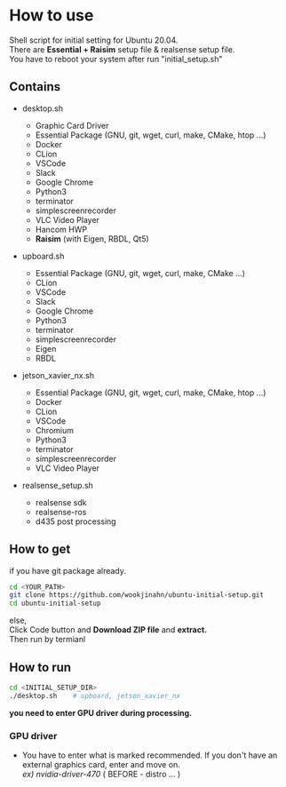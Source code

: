 # How to use  

Shell script for initial setting for Ubuntu 20.04.  
There are **Essential + Raisim** setup file & realsense setup file.  
You have to reboot your system after run "initial_setup.sh"

## Contains
- desktop.sh 
  + Graphic Card Driver
  + Essential Package (GNU, git, wget, curl, make, CMake, htop ...)
  + Docker
  + CLion 
  + VSCode
  + Slack  
  + Google Chrome  
  + Python3  
  + terminator  
  + simplescreenrecorder
  + VLC Video Player
  + Hancom HWP
  + **Raisim** (with Eigen, RBDL, Qt5)


- upboard.sh 
  + Essential Package (GNU, git, wget, curl, make, CMake ...)
  + CLion  
  + VSCode
  + Slack  
  + Google Chrome  
  + Python3  
  + terminator  
  + simplescreenrecorder  
  + Eigen
  + RBDL
  
  
- jetson_xavier_nx.sh 
  + Essential Package (GNU, git, wget, curl, make, CMake, htop ...)
  + Docker
  + CLion
  + VSCode
  + Chromium
  + Python3
  + terminator
  + simplescreenrecorder
  + VLC Video Player
  
  
- realsense_setup.sh  
  + realsense sdk  
  + realsense-ros  
  + d435 post processing  

## How to get  
if you have git package already.  

```bash
cd <YOUR_PATH>
git clone https://github.com/wookjinahn/ubuntu-initial-setup.git
cd ubuntu-initial-setup
```

else,  
Click Code button and **Download ZIP file** and **extract.**   
Then run by termianl  


## How to run  

```bash
cd <INITIAL_SETUP_DIR>
./desktop.sh    # upboard, jetson_xavier_nx
```

**you need to enter GPU driver during processing.**

### GPU driver
- You have to enter what is marked recommended. If you don't have an external graphics card, enter and move on.   
  _ex) nvidia-driver-470_ ( BEFORE - distro ... )   
